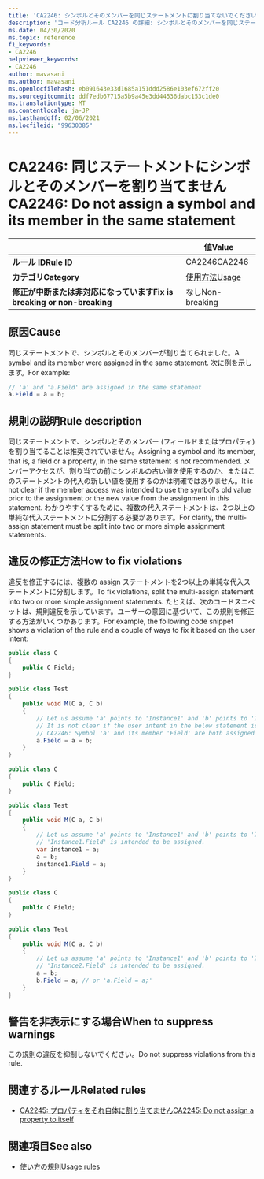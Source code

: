 ```yaml
---
title: 'CA2246: シンボルとそのメンバーを同じステートメントに割り当てないでください (コード分析)'
description: 'コード分析ルール CA2246 の詳細: シンボルとそのメンバーを同じステートメントに割り当てないでください。'
ms.date: 04/30/2020
ms.topic: reference
f1_keywords:
- CA2246
helpviewer_keywords:
- CA2246
author: mavasani
ms.author: mavasani
ms.openlocfilehash: eb091643e33d1685a151ddd2586e103ef672ff20
ms.sourcegitcommit: ddf7edb67715a5b9a45e3dd44536dabc153c1de0
ms.translationtype: MT
ms.contentlocale: ja-JP
ms.lasthandoff: 02/06/2021
ms.locfileid: "99630385"
---
```

# <a name="ca2246-do-not-assign-a-symbol-and-its-member-in-the-same-statement"></a><span data-ttu-id="2a5f0-103">CA2246: 同じステートメントにシンボルとそのメンバーを割り当てません</span><span class="sxs-lookup"><span data-stu-id="2a5f0-103">CA2246: Do not assign a symbol and its member in the same statement</span></span>

| | <span data-ttu-id="2a5f0-104">値</span><span class="sxs-lookup"><span data-stu-id="2a5f0-104">Value</span></span> |
|-|-|
| <span data-ttu-id="2a5f0-105">**ルール ID**</span><span class="sxs-lookup"><span data-stu-id="2a5f0-105">**Rule ID**</span></span> |<span data-ttu-id="2a5f0-106">CA2246</span><span class="sxs-lookup"><span data-stu-id="2a5f0-106">CA2246</span></span>|
| <span data-ttu-id="2a5f0-107">**カテゴリ**</span><span class="sxs-lookup"><span data-stu-id="2a5f0-107">**Category**</span></span> |[<span data-ttu-id="2a5f0-108">使用方法</span><span class="sxs-lookup"><span data-stu-id="2a5f0-108">Usage</span></span>](usage-warnings.md)|
| <span data-ttu-id="2a5f0-109">**修正が中断または非対応になっています**</span><span class="sxs-lookup"><span data-stu-id="2a5f0-109">**Fix is breaking or non-breaking**</span></span> |<span data-ttu-id="2a5f0-110">なし</span><span class="sxs-lookup"><span data-stu-id="2a5f0-110">Non-breaking</span></span>|

## <a name="cause"></a><span data-ttu-id="2a5f0-111">原因</span><span class="sxs-lookup"><span data-stu-id="2a5f0-111">Cause</span></span>

<span data-ttu-id="2a5f0-112">同じステートメントで、シンボルとそのメンバーが割り当てられました。</span><span class="sxs-lookup"><span data-stu-id="2a5f0-112">A symbol and its member were assigned in the same statement.</span></span> <span data-ttu-id="2a5f0-113">次に例を示します。</span><span class="sxs-lookup"><span data-stu-id="2a5f0-113">For example:</span></span>

```csharp
// 'a' and 'a.Field' are assigned in the same statement
a.Field = a = b;
```

## <a name="rule-description"></a><span data-ttu-id="2a5f0-114">規則の説明</span><span class="sxs-lookup"><span data-stu-id="2a5f0-114">Rule description</span></span>

<span data-ttu-id="2a5f0-115">同じステートメントで、シンボルとそのメンバー (フィールドまたはプロパティ) を割り当てることは推奨されていません。</span><span class="sxs-lookup"><span data-stu-id="2a5f0-115">Assigning a symbol and its member, that is, a field or a property, in the same statement is not recommended.</span></span> <span data-ttu-id="2a5f0-116">メンバーアクセスが、割り当ての前にシンボルの古い値を使用するのか、またはこのステートメントの代入の新しい値を使用するのかは明確ではありません。</span><span class="sxs-lookup"><span data-stu-id="2a5f0-116">It is not clear if the member access was intended to use the symbol's old value prior to the assignment or the new value from the assignment in this statement.</span></span> <span data-ttu-id="2a5f0-117">わかりやすくするために、複数の代入ステートメントは、2つ以上の単純な代入ステートメントに分割する必要があります。</span><span class="sxs-lookup"><span data-stu-id="2a5f0-117">For clarity, the multi-assign statement must be split into two or more simple assignment statements.</span></span>

## <a name="how-to-fix-violations"></a><span data-ttu-id="2a5f0-118">違反の修正方法</span><span class="sxs-lookup"><span data-stu-id="2a5f0-118">How to fix violations</span></span>

<span data-ttu-id="2a5f0-119">違反を修正するには、複数の assign ステートメントを2つ以上の単純な代入ステートメントに分割します。</span><span class="sxs-lookup"><span data-stu-id="2a5f0-119">To fix violations, split the multi-assign statement into two or more simple assignment statements.</span></span> <span data-ttu-id="2a5f0-120">たとえば、次のコードスニペットは、規則違反を示しています。ユーザーの意図に基づいて、この規則を修正する方法がいくつかあります。</span><span class="sxs-lookup"><span data-stu-id="2a5f0-120">For example, the following code snippet shows a violation of the rule and a couple of ways to fix it based on the user intent:</span></span>

```csharp
public class C
{
    public C Field;
}

public class Test
{
    public void M(C a, C b)
    {
        // Let us assume 'a' points to 'Instance1' and 'b' points to 'Instance2' at the start of the method.
        // It is not clear if the user intent in the below statement is to assign to 'Instance1.Field' or 'Instance2.Field'.
        // CA2246: Symbol 'a' and its member 'Field' are both assigned in the same statement. You are at risk of assigning the member of an unintended object.
        a.Field = a = b;
    }
}
```

```csharp
public class C
{
    public C Field;
}

public class Test
{
    public void M(C a, C b)
    {
        // Let us assume 'a' points to 'Instance1' and 'b' points to 'Instance2' at the start of the method.
        // 'Instance1.Field' is intended to be assigned.
        var instance1 = a;
        a = b;
        instance1.Field = a;
    }
}
```

```csharp
public class C
{
    public C Field;
}

public class Test
{
    public void M(C a, C b)
    {
        // Let us assume 'a' points to 'Instance1' and 'b' points to 'Instance2' at the start of the method.
        // 'Instance2.Field' is intended to be assigned.
        a = b;
        b.Field = a; // or 'a.Field = a;'
    }
}
```

## <a name="when-to-suppress-warnings"></a><span data-ttu-id="2a5f0-121">警告を非表示にする場合</span><span class="sxs-lookup"><span data-stu-id="2a5f0-121">When to suppress warnings</span></span>

<span data-ttu-id="2a5f0-122">この規則の違反を抑制しないでください。</span><span class="sxs-lookup"><span data-stu-id="2a5f0-122">Do not suppress violations from this rule.</span></span>

## <a name="related-rules"></a><span data-ttu-id="2a5f0-123">関連するルール</span><span class="sxs-lookup"><span data-stu-id="2a5f0-123">Related rules</span></span>

- [<span data-ttu-id="2a5f0-124">CA2245: プロパティをそれ自体に割り当てません</span><span class="sxs-lookup"><span data-stu-id="2a5f0-124">CA2245: Do not assign a property to itself</span></span>](ca2245.md)

## <a name="see-also"></a><span data-ttu-id="2a5f0-125">関連項目</span><span class="sxs-lookup"><span data-stu-id="2a5f0-125">See also</span></span>

- [<span data-ttu-id="2a5f0-126">使い方の規則</span><span class="sxs-lookup"><span data-stu-id="2a5f0-126">Usage rules</span></span>](usage-warnings.md)
